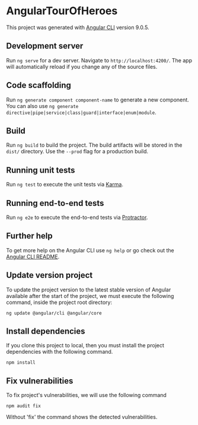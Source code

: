 # AngularTourOfHeroes

This project was generated with [Angular CLI](https://github.com/angular/angular-cli) version 9.0.5.

## Development server

Run `ng serve` for a dev server. Navigate to `http://localhost:4200/`. The app will automatically reload if you change any of the source files.

## Code scaffolding

Run `ng generate component component-name` to generate a new component. You can also use `ng generate directive|pipe|service|class|guard|interface|enum|module`.

## Build

Run `ng build` to build the project. The build artifacts will be stored in the `dist/` directory. Use the `--prod` flag for a production build.

## Running unit tests

Run `ng test` to execute the unit tests via [Karma](https://karma-runner.github.io).

## Running end-to-end tests

Run `ng e2e` to execute the end-to-end tests via [Protractor](http://www.protractortest.org/).

## Further help

To get more help on the Angular CLI use `ng help` or go check out the [Angular CLI README](https://github.com/angular/angular-cli/blob/master/README.md).

## Update version project

To update the project version to the latest stable version of Angular available after the start of the project, we must execute the following command, inside the project root directory:

`ng update @angular/cli @angular/core`

## Install dependencies

If you clone this project to local, then you must install the project dependencies with the following command.

`npm install`

## Fix vulnerabilities

To fix project's vulnerabilities, we will use the following command

`npm audit fix`

Without 'fix' the command shows the detected vulnerabilities.
